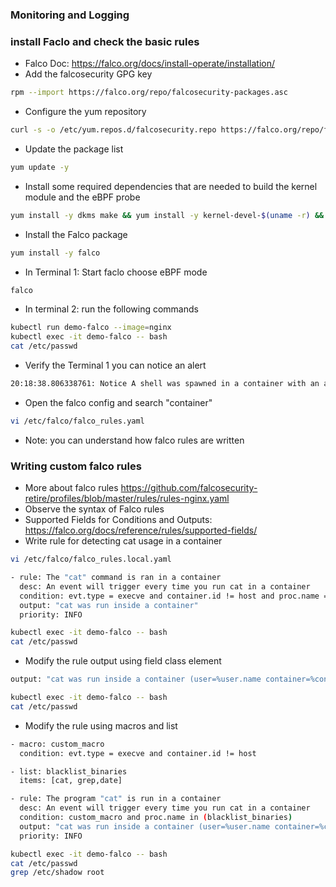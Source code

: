 ### Monitoring and Logging
### install Faclo and check the basic rules
* Falco Doc: https://falco.org/docs/install-operate/installation/
* Add the falcosecurity GPG key
``` bash
rpm --import https://falco.org/repo/falcosecurity-packages.asc
```
* Configure the yum repository
``` bash
curl -s -o /etc/yum.repos.d/falcosecurity.repo https://falco.org/repo/falcosecurity-rpm.repo
```
* Update the package list
``` bash
yum update -y
```
* Install some required dependencies that are needed to build the kernel module and the eBPF probe
``` bash
yum install -y dkms make && yum install -y kernel-devel-$(uname -r) && yum install -y clang llvm  && yum install -y dialog
```
* Install the Falco package
``` bash
yum install -y falco
```
* In Terminal 1: Start faclo choose eBPF mode
``` bash
falco
```
* In terminal 2: run the following commands
``` bash
kubectl run demo-falco --image=nginx
kubectl exec -it demo-falco -- bash
cat /etc/passwd
```
* Verify the Terminal 1 you can notice an alert
``` bash
20:18:38.806338761: Notice A shell was spawned in a container with an attached terminal (evt_type=execve user=root user_uid=0 user_loginuid=-1 process=bash proc_exepath=/usr/bin/bash parent=containerd-shim command=bash terminal=34816 exe_flags=EXE_WRITABLE container_id=8663dc264469 container_name=nginx)
```
* Open the falco config and search "container"
``` bash
vi /etc/falco/falco_rules.yaml
```
* Note: you can understand how falco rules are written
### Writing custom falco rules
* More about falco rules https://github.com/falcosecurity-retire/profiles/blob/master/rules/rules-nginx.yaml
* Observe the syntax of Falco rules
* Supported Fields for Conditions and Outputs: https://falco.org/docs/reference/rules/supported-fields/
* Write rule for detecting cat usage in a container
``` bash
vi /etc/falco/falco_rules.local.yaml 
```
``` bash
- rule: The "cat" command is ran in a container
  desc: An event will trigger every time you run cat in a container
  condition: evt.type = execve and container.id != host and proc.name = cat
  output: "cat was run inside a container"
  priority: INFO
```
``` bash
kubectl exec -it demo-falco -- bash
cat /etc/passwd
```
* Modify the rule output using field class element
``` bash
output: "cat was run inside a container (user=%user.name container=%container.name image=%container.image proc=%proc.cmdline)"
```
``` bash
kubectl exec -it demo-falco -- bash
cat /etc/passwd
```
* Modify the rule using macros and list
``` bash
- macro: custom_macro
  condition: evt.type = execve and container.id != host

- list: blacklist_binaries
  items: [cat, grep,date]

- rule: The program "cat" is run in a container
  desc: An event will trigger every time you run cat in a container
  condition: custom_macro and proc.name in (blacklist_binaries)
  output: "cat was run inside a container (user=%user.name container=%container.name image=%container.image proc=%proc.cmdline)"
  priority: INFO
```
``` bash
kubectl exec -it demo-falco -- bash
cat /etc/passwd
grep /etc/shadow root
```

